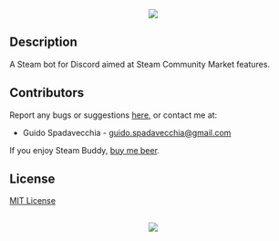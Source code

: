 <p align="center">
  <img src="https://github.com/guidospadavecchia/SteamBuddy/blob/master/resources/images/sb-logo-title.png">
</p>

## Description
A Steam bot for Discord aimed at Steam Community Market features.

## Contributors
Report any bugs or suggestions [here](https://github.com/guidospadavecchia/SteamBuddy/issues), or contact me at:
- Guido Spadavecchia - guido.spadavecchia@gmail.com

If you enjoy Steam Buddy, [buy me beer](https://paypal.me/guidospadavecchia).

## License
[MIT License](https://github.com/guidospadavecchia/SteamBuddy/blob/master/LICENSE)

## 
<p align="center">
  <img src="http://ForTheBadge.com/images/badges/built-with-love.svg">
</p>

